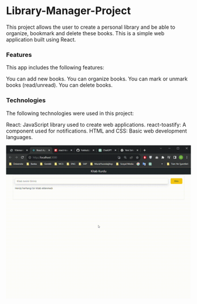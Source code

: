 <h1>Library-Manager-Project</h1>

<p>This project allows the user to create a personal library and be able to organize, bookmark and delete these books. This is a simple web application built using React.</p>

<h3>Features</h3>
This app includes the following features:

You can add new books.
You can organize books.
You can mark or unmark books (read/unread).
You can delete books.
<h3>Technologies</h3>
The following technologies were used in this project:

React: JavaScript library used to create web applications.
react-toastify: A component used for notifications.
HTML and CSS: Basic web development languages.


![](./public/book.gif)
